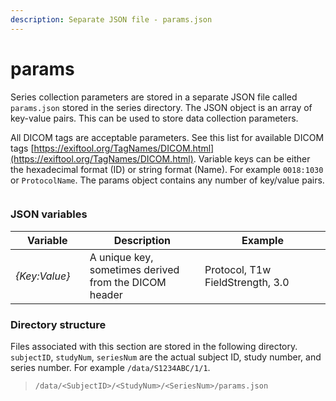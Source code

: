 ```yaml
---
description: Separate JSON file - params.json
---
```


# params

Series collection parameters are stored in a separate JSON file called `params.json` stored in the series directory. The JSON object is an array of key-value pairs. This can be used to store data collection parameters.

All DICOM tags are acceptable parameters. See this list for available DICOM tags [https://exiftool.org/TagNames/DICOM.html](https://exiftool.org/TagNames/DICOM.html). Variable keys can be either the hexadecimal format (ID) or string format (Name). For example `0018:1030` or `ProtocolName`. The params object contains any number of key/value pairs.

<figure><img src="https://mermaid.ink/img/pako:eNqVlFFrgzAQx7-KpAgKOrrRvTjo0_Yyxgbr2_Dlas6aVY0kcauUfvclamy1HbR9MPfP_f5eckfdk4RTJBHZCKgy5-0zLh39E5wr73X18d5GfhguKSjwzMN_OiJ6v4JkCxv0-nWaZRXmrETpDdGEwF2FghVYKumdxBPKFA4pSxTjJYjGm2i_g9vdcLkRvK6ghLyRunCrHCvte3tU1utvTHRpG9i81YZRNWX6Rf16geBrieIHzGGkdyousKxUOq2v2MIjNdBdIVNat8NUbpfzdHcpJj0bDEhrCO_MeAQUMmW5mZAJLdI9XfeImpYYUI7G7LonUzHYUXbwUTvthm99w8Tbc_Si81g1cdhrGIONO4NVI8NwBdXk6AzHN0wezdI0DXSvBN9iSEFmIAQ00cPYNKpyi3HShVuso1ZcY5zYh4le4_3Xg4_zeXDu6rei2WKxsOlfRlUW3Vc7EpACRQGM6g_G3hSIicqwwJhEOqSYQp2rmMTlQaN1pUeCL5QpLkiUQi4xIFArvmrKhERK1GihZwb6-1MMlP73fnFu9eEPqquZ5w?type=png" alt=""><figcaption></figcaption></figure>

### JSON variables

<table data-full-width="true"><thead><tr><th width="137.4">Variable</th><th width="345">Description</th><th width="366">Example</th></tr></thead><tbody><tr><td><em>{Key:Value}</em></td><td>A unique key, sometimes derived from the DICOM header</td><td>Protocol, T1w<br>FieldStrength, 3.0</td></tr></tbody></table>

### Directory structure

Files associated with this section are stored in the following directory. `subjectID`, `studyNum`, `seriesNum` are the actual subject ID, study number, and series number. For example `/data/S1234ABC/1/1`.

> `/data/<SubjectID>/<StudyNum>/<SeriesNum>/params.json`
